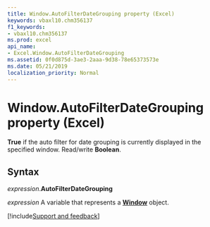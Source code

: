 ```yaml
---
title: Window.AutoFilterDateGrouping property (Excel)
keywords: vbaxl10.chm356137
f1_keywords:
- vbaxl10.chm356137
ms.prod: excel
api_name:
- Excel.Window.AutoFilterDateGrouping
ms.assetid: 0f0d875d-3ae3-2aaa-9d38-78e65373573e
ms.date: 05/21/2019
localization_priority: Normal
---
```



# Window.AutoFilterDateGrouping property (Excel)

**True** if the auto filter for date grouping is currently displayed in the specified window. Read/write **Boolean**.


## Syntax

_expression_.**AutoFilterDateGrouping**

_expression_ A variable that represents a **[Window](Excel.Window.md)** object.




[!include[Support and feedback](~/includes/feedback-boilerplate.md)]